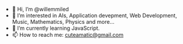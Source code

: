 - 👋 Hi, I’m @willemmiled
- 👀 I’m interested in AIs, Application devepment, Web Development, Music, Mathematics, Physics and more...
- 🌱 I’m currently learning JavaScript.
- 📫 How to reach me: cuteamatic@gmail.com

<!---
willemmiled/willemmiled is a ✨ special ✨ repository because its `README.md` (this file) appears on your GitHub profile.
You can click the Preview link to take a look at your changes.
--->
